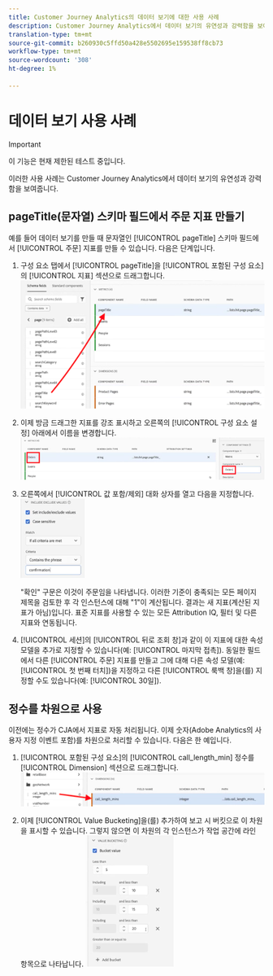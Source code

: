```yaml
---
title: Customer Journey Analytics의 데이터 보기에 대한 사용 사례
description: Customer Journey Analytics에서 데이터 보기의 유연성과 강력함을 보여주는 다양한 사용 사례
translation-type: tm+mt
source-git-commit: b260930c5ffd50a428e5502695e159538ff8cb73
workflow-type: tm+mt
source-wordcount: '308'
ht-degree: 1%

---
```



# 데이터 보기 사용 사례

>[!IMPORTANT]
>
>이 기능은 현재 제한된 테스트 중입니다.

이러한 사용 사례는 Customer Journey Analytics에서 데이터 보기의 유연성과 강력함을 보여줍니다.

## pageTitle(문자열) 스키마 필드에서 주문 지표 만들기

예를 들어 데이터 보기를 만들 때 문자열인 [!UICONTROL pageTitle] 스키마 필드에서 [!UICONTROL 주문] 지표를 만들 수 있습니다. 다음은 단계입니다.

1. 구성 요소 탭에서 [!UICONTROL pageTitle]을 [!UICONTROL 포함된 구성 요소]의 [!UICONTROL 지표] 섹션으로 드래그합니다.
   ![](assets/use-case1a.png)
1. 이제 방금 드래그한 지표를 강조 표시하고 오른쪽의 [!UICONTROL 구성 요소 설정] 아래에서 이름을 변경합니다.
   ![](assets/orders.png)
1. 오른쪽에서 [!UICONTROL 값 포함/제외] 대화 상자를 열고 다음을 지정합니다.
   ![](assets/orders2.png)

   &quot;확인&quot; 구문은 이것이 주문임을 나타냅니다. 이러한 기준이 충족되는 모든 페이지 제목을 검토한 후 각 인스턴스에 대해 &quot;1&quot;이 계산됩니다. 결과는 새 지표(계산된 지표가 아님)입니다. 표준 지표를 사용할 수 있는 모든 Attribution IQ, 필터 및 다른 지표와 연동됩니다.
1. [!UICONTROL 세션]의 [!UICONTROL 뒤로 조회 창]과 같이 이 지표에 대한 속성 모델을 추가로 지정할 수 있습니다(예: [!UICONTROL 마지막 접촉]).
동일한 필드에서 다른 [!UICONTROL 주문] 지표를 만들고 그에 대해 다른 속성 모델(예: [!UICONTROL 첫 번째 터치])을 지정하고 다른 [!UICONTROL 룩백 창]을(를) 지정할 수도 있습니다(예: [!UICONTROL 30일]).

## 정수를 차원으로 사용

이전에는 정수가 CJA에서 지표로 자동 처리됩니다. 이제 숫자(Adobe Analytics의 사용자 지정 이벤트 포함)를 차원으로 처리할 수 있습니다. 다음은 한 예입니다.

1. [!UICONTROL 포함된 구성 요소]의 [!UICONTROL call_length_min] 정수를 [!UICONTROL Dimension] 섹션으로 드래그합니다.
   ![](assets/integers.png)

1. 이제 [!UICONTROL Value Bucketing]을(를) 추가하여 보고 시 버킷으로 이 차원을 표시할 수 있습니다. 그렇지 않으면 이 차원의 각 인스턴스가 작업 공간에 라인 항목으로 나타납니다.
   ![](assets/bucketing.png)
